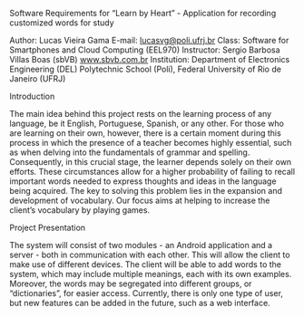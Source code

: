 Software Requirements for “Learn by Heart” - Application for recording customized words for study

Author: Lucas Vieira Gama
E-mail: lucasvg@poli.ufrj.br
Class: Software for Smartphones and Cloud Computing (EEL970)
Instructor: Sergio Barbosa Villas Boas (sbVB)
www.sbvb.com.br
Institution: Department of Electronics Engineering (DEL)
Polytechnic School (Poli), Federal University of Rio de Janeiro (UFRJ)


Introduction

The main idea behind this project rests on the learning process of any language, be it English, Portuguese, Spanish, or any other. For those who are learning on their own, however, there is a certain moment during this process in which the presence of a teacher becomes highly essential, such as when delving into the fundamentals of grammar and spelling. Consequently, in this crucial stage, the learner depends solely on their own efforts. These circumstances allow for a higher probability of failing to recall important words needed to express thoughts and ideas in the language being acquired. The key to solving this problem lies in the expansion and development of vocabulary. Our focus aims at helping to increase the client’s vocabulary by playing games.


Project Presentation

The system will consist of two modules - an Android application and a server - both in communication with each other. This will allow the client to make use of different devices. The client will be able to add words to the system, which may include multiple meanings, each with its own examples. Moreover, the words may be segregated into different groups, or “dictionaries”, for easier access. Currently, there is only one type of user, but new features can be added in the future, such as a web interface.

